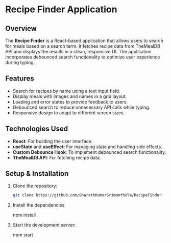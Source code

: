 # Recipe Finder Application

## Overview

The **Recipe Finder** is a React-based application that allows users to search for meals based on a search term. It fetches recipe data from TheMealDB API and displays the results in a clean, responsive UI. The application incorporates debounced search functionality to optimize user experience during typing.

## Features

- Search for recipes by name using a text input field.
- Display meals with images and names in a grid layout.
- Loading and error states to provide feedback to users.
- Debounced search to reduce unnecessary API calls while typing.
- Responsive design to adapt to different screen sizes.

## Technologies Used

- **React**: For building the user interface.
- **useState** and **useEffect**: For managing state and handling side effects.
- **Custom Debounce Hook**: To implement debounced search functionality.
- **TheMealDB API**: For fetching recipe data.

## Setup & Installation

1. Clone the repository:
   ```bash
   git clone https://github.com/BharathKumarSrimanthula/RecipeFinder

2. Install the dependencies:

   npm install

3. Start the development server:

   npm start

